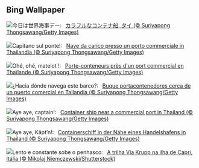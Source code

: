 ## Bing Wallpaper
![](https://www.bing.com/th?id=OHR.MaritimeDay_JA-JP6354094674_UHD.jpg&w=1000)今日は世界海事デー:&nbsp;&ensp;[カラフルなコンテナ船, タイ (© Suriyapong Thongsawang/Getty Images)](https://www.bing.com/th?id=OHR.MaritimeDay_JA-JP6354094674_UHD.jpg)
<br><br/>
![](https://www.bing.com/th?id=OHR.MaritimeDay_IT-IT6800320885_UHD.jpg&w=1000)Capitano sul ponte!:&nbsp;&ensp;[Nave da carico presso un porto commerciale in Thailandia (© Suriyapong Thongsawang/Getty Images)](https://www.bing.com/th?id=OHR.MaritimeDay_IT-IT6800320885_UHD.jpg)
<br><br/>
![](https://www.bing.com/th?id=OHR.MaritimeDay_FR-FR6769688761_UHD.jpg&w=1000)Ohé, ohé, matelot !:&nbsp;&ensp;[Porte-conteneurs près d'un port commercial en Thaïlande (© Suriyapong Thongsawang/Getty Images)](https://www.bing.com/th?id=OHR.MaritimeDay_FR-FR6769688761_UHD.jpg)
<br><br/>
![](https://www.bing.com/th?id=OHR.MaritimeDay_ES-ES0595599413_UHD.jpg&w=1000)¿Hacia dónde navega este barco?:&nbsp;&ensp;[Buque portacontenedores cerca de un puerto comercial en Tailandia (© Suriyapong Thongsawang/Getty Images)](https://www.bing.com/th?id=OHR.MaritimeDay_ES-ES0595599413_UHD.jpg)
<br><br/>
![](https://www.bing.com/th?id=OHR.MaritimeDay_EN-GB2013820526_UHD.jpg&w=1000)Aye aye, captain!:&nbsp;&ensp;[Container ship near a commercial port in Thailand (© Suriyapong Thongsawang/Getty Images)](https://www.bing.com/th?id=OHR.MaritimeDay_EN-GB2013820526_UHD.jpg)
<br><br/>
![](https://www.bing.com/th?id=OHR.MaritimeDay_DE-DE9625425397_UHD.jpg&w=1000)Aye aye, Käpt’n!:&nbsp;&ensp;[Containerschiff in der Nähe eines Handelshafens in Thailand (© Suriyapong Thongsawang/Getty Images)](https://www.bing.com/th?id=OHR.MaritimeDay_DE-DE9625425397_UHD.jpg)
<br><br/>
![](https://www.bing.com/th?id=OHR.CapriKrupp_PT-BR6134486389_UHD.jpg&w=1000)Lento e constante sobe o penhasco:&nbsp;&ensp;[A trilha Via Krupp na ilha de Capri, Itália (© Mikolaj Niemczewski/Shutterstock)](https://www.bing.com/th?id=OHR.CapriKrupp_PT-BR6134486389_UHD.jpg)
<br><br/>
